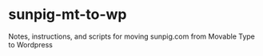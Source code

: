 sunpig-mt-to-wp
===============

Notes, instructions, and scripts for moving sunpig.com from Movable Type to Wordpress
